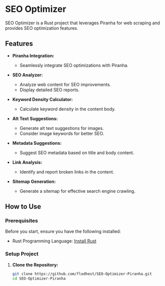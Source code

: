 # SEO Optimizer

SEO Optimizer is a Rust project that leverages Piranha for web scraping and provides SEO optimization features.

## Features

- **Piranha Integration:**
  - Seamlessly integrate SEO optimizations with Piranha.

- **SEO Analyzer:**
  - Analyze web content for SEO improvements.
  - Display detailed SEO reports.

- **Keyword Density Calculator:**
  - Calculate keyword density in the content body.

- **Alt Text Suggestions:**
  - Generate alt text suggestions for images.
  - Consider image keywords for better SEO.

- **Metadata Suggestions:**
  - Suggest SEO metadata based on title and body content.

- **Link Analysis:**
  - Identify and report broken links in the content.

- **Sitemap Generation:**
  - Generate a sitemap for effective search engine crawling.

## How to Use

### Prerequisites

Before you start, ensure you have the following installed:

- Rust Programming Language: [Install Rust](https://www.rust-lang.org/tools/install)

### Setup Project

1. **Clone the Repository:**
   ```bash
   git clone https://github.com/flodhest/SEO-Optimizer-Piranha.git
   cd SEO-Optimizer-Piranha
